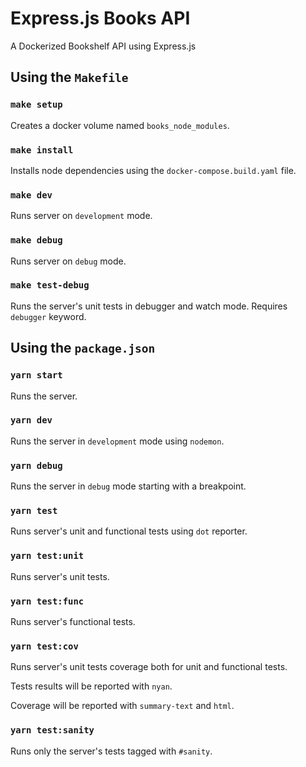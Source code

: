 # Express.js Books API

A Dockerized Bookshelf API using Express.js

## Using the `Makefile`

### `make setup`

Creates a docker volume named `books_node_modules`.

### `make install`

Installs node dependencies using the `docker-compose.build.yaml` file.

### `make dev`

Runs server on `development` mode.

### `make debug`

Runs server on `debug` mode.

### `make test-debug`

Runs the server's unit tests in debugger and watch mode. Requires `debugger` keyword.

## Using the `package.json`

### `yarn start`

Runs the server.

### `yarn dev`

Runs the server in `development` mode using `nodemon`.

### `yarn debug`

Runs the server in `debug` mode starting with a breakpoint.

### `yarn test`

Runs server's unit and functional tests using `dot` reporter.

### `yarn test:unit`

Runs server's unit tests.

### `yarn test:func`

Runs server's functional tests.

### `yarn test:cov`

Runs server's unit tests coverage both for unit and functional tests.

Tests results will be reported with `nyan`.

Coverage will be reported with `summary-text` and `html`.

### `yarn test:sanity`

Runs only the server's tests tagged with `#sanity`.
